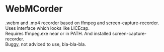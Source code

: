 # WebMCorder
.webm and .mp4 recorder based on ffmpeg and screen-capture-recorder.  
Uses interface which looks like LICEcap.  
Requires ffmpeg.exe near or in PATH. And installed screen-capture-recorder.  
Buggy, not adviced to use, bla-bla-bla.